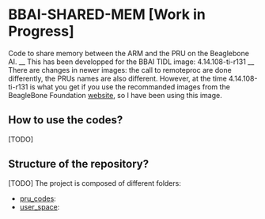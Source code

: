 # BBAI-SHARED-MEM [Work in Progress]
Code to share memory between the ARM and the PRU on the Beaglebone AI.
__ This has been developped for the BBAI TIDL image: 4.14.108-ti-r131 __ There 
are changes in newer images: the call to remoteproc are done differently, the 
PRUs names are also different. However, at the time 4.14.108-ti-r131 is 
what you get if you use the recommanded images from the BeagleBone Foundation 
[website](https://beagleboard.org/latest-images), so I have been using this 
image.

## How to use the codes?
[TODO]

## Structure of the repository? 

[TODO]
The project is composed of different folders:
- [pru_codes](pru_codes/):  
- [user_space](user_space/):




